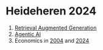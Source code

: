 # Heideheren 2024

1. [Retrieval Augmented Generation]()
2. [Agentic AI](https://github.com/businessdatasolutions/crewAI-examples)
3. Economics in [2004](https://datadrivendecisions.github.io/marketcap/world2004.html) and [2024](https://datadrivendecisions.github.io/marketcap/)
